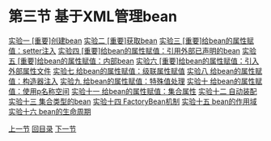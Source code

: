 # 第三节 基于XML管理bean

[实验一 [重要]创建bean](verse03/experiment01.html)
[实验二 [重要]获取bean](verse03/experiment02.html)
[实验三 [重要]给bean的属性赋值：setter注入](verse03/experiment03.html)
[实验四 [重要]给bean的属性赋值：引用外部已声明的bean](verse03/experiment04.html)
[实验五 [重要]给bean的属性赋值：内部bean](verse03/experiment05.html)
[实验六 [重要]给bean的属性赋值：引入外部属性文件](verse03/experiment06.html)
[实验七 给bean的属性赋值：级联属性赋值](verse03/experiment07.html)
[实验八 给bean的属性赋值：构造器注入](verse03/experiment08.html)
[实验九 给bean的属性赋值：特殊值处理](verse03/experiment09.html)
[实验十 给bean的属性赋值：使用p名称空间](verse03/experiment10.html)
[实验十一 给bean的属性赋值：集合属性](verse03/experiment11.html)
[实验十二 自动装配](verse03/experiment12.html)
[实验十三 集合类型的bean](verse03/experiment13.html)
[实验十四 FactoryBean机制](verse03/experiment14.html)
[实验十五 bean的作用域](verse03/experiment15.html)
[实验十六 bean的生命周期](verse03/experiment16.html)



[上一节](verse02.html) [回目录](index.html) [下一节](verse04.html)